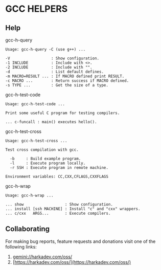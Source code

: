 GCC HELPERS
===========

## Help

gcc-h-query

    Usage: gcc-h-query -C (use g++) ...
    
    -V                  : Show configuration.
    -1 INCLUDE          : Include with <>.
    -2 INCLUDE          : Include with "".
    -d                  : List default defines.
    -m MACRO=RESULT ... : If MACRO defined print RESULT. 
    -c MACRO ...        : Return success if MACRO defined.
    -s TYPE ...         : Get the size of a type.

gcc-h-test-code

    Usage: gcc-h-test-code ...
    
    Print some useful C program for testing compilers.
    
    ... c-funcall : main() executes hello().

gcc-h-test-cross

    Usage: gcc-h-test-cross ...
    
    Test cross compilation with gcc.
    
      -b     : Build example program.
      -l     : Execute program locally.
      -r SSH : Execute program in remote machine.
    
    Environment variables: CC,CXX,CFLAGS,CXXFLAGS

gcc-h-wrap

    Usage: gcc-h-wrap ...
    
    ... show                  : Show configuration.
    ... install [ssh MACHINE] : Install "c" and "cxx" wrappers.
    ... c/cxx   ARGS...       : Execute compilers.

## Collaborating

For making bug reports, feature requests and donations visit
one of the following links:

1. [gemini://harkadev.com/oss/](gemini://harkadev.com/oss/)
2. [https://harkadev.com/oss/](https://harkadev.com/oss/)
